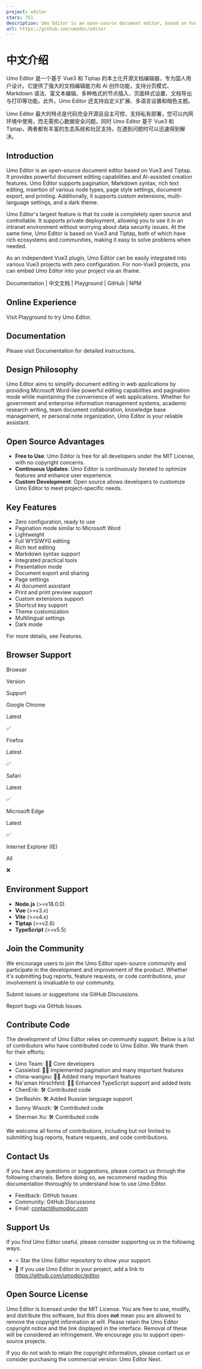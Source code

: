 ```yaml
---
project: editor
stars: 751
description: Umo Editor is an open-source document editor, based on Vue3 and Tiptap.
url: https://github.com/umodoc/editor
---
```


中文介绍
====

Umo Editor 是一个基于 Vue3 和 Tiptap 的本土化开源文档编辑器，专为国人用户设计。它提供了强大的文档编辑能力和 AI 创作功能，支持分页模式、Markdown 语法、富文本编辑、多种格式的节点插入、页面样式设置、文档导出与打印等功能。此外，Umo Editor 还支持自定义扩展、多语言设置和暗色主题。

Umo Editor 最大的特点是代码完全开源且自主可控，支持私有部署，您可以内网环境中使用，而无需担心数据安全问题。同时 Umo Editor 基于 Vue3 和 Tiptap，两者都有丰富的生态系统和社区支持，在遇到问题时可以迅速得到解决。

Introduction
------------

Umo Editor is an open-source document editor based on Vue3 and Tiptap. It provides powerful document editing capabilities and AI-assisted creation features. Umo Editor supports pagination, Markdown syntax, rich text editing, insertion of various node types, page style settings, document export, and printing. Additionally, it supports custom extensions, multi-language settings, and a dark theme.

Umo Editor's largest feature is that its code is completely open source and controllable. It supports private deployment, allowing you to use it in an intranet environment without worrying about data security issues. At the same time, Umo Editor is based on Vue3 and Tiptap, both of which have rich ecosystems and communities, making it easy to solve problems when needed.

As an independent Vue3 plugin, Umo Editor can be easily integrated into various Vue3 projects with zero configuration. For non-Vue3 projects, you can embed Umo Editor into your project via an iframe.

Documentation | 中文文档 | Playground | GitHub | NPM

Online Experience
-----------------

Visit Playground to try Umo Editor.

Documentation
-------------

Please visit Documentation for detailed instructions.

Design Philosophy
-----------------

Umo Editor aims to simplify document editing in web applications by providing Microsoft Word-like powerful editing capabilities and pagination mode while maintaining the convenience of web applications. Whether for government and enterprise information management systems, academic research writing, team document collaboration, knowledge base management, or personal note organization, Umo Editor is your reliable assistant.

Open Source Advantages
----------------------

-   **Free to Use**: Umo Editor is free for all developers under the MIT License, with no copyright concerns.
-   **Continuous Updates**: Umo Editor is continuously iterated to optimize features and enhance user experience.
-   **Custom Development**: Open source allows developers to customize Umo Editor to meet project-specific needs.

Key Features
------------

-   Zero configuration, ready to use
-   Pagination mode similar to Microsoft Word
-   Lightweight
-   Full WYSIWYG editing
-   Rich text editing
-   Markdown syntax support
-   Integrated practical tools
-   Presentation mode
-   Document export and sharing
-   Page settings
-   AI document assistant
-   Print and print preview support
-   Custom extensions support
-   Shortcut key support
-   Theme customization
-   Multilingual settings
-   Dark mode

For more details, see Features.

Browser Support
---------------

Browser

Version

Support

Google Chrome

Latest

✅

Firefox

Latest

✅

Safari

Latest

✅

Microsoft Edge

Latest

✅

Internet Explorer (IE)

All

❌

Environment Support
-------------------

-   **Node.js** (>=v18.0.0)
-   **Vue** (>=v3.x)
-   **Vite** (>=v4.x)
-   **Tiptap** (>=v2.6)
-   **TypeScript** (>=v5.5)

Join the Community
------------------

We encourage users to join the Umo Editor open-source community and participate in the development and improvement of the product. Whether it's submitting bug reports, feature requests, or code contributions, your involvement is invaluable to our community.

Submit issues or suggestions via GitHub Discussions.

Report bugs via GitHub Issues.

Contribute Code
---------------

The development of Umo Editor relies on community support. Below is a list of contributors who have contributed code to Umo Editor. We thank them for their efforts:

-   Umo Team: 👨‍💻 Core developers
-   Cassielxd: 💪🏻 Implemented pagination and many important features
-   china-wangxu: 💪🏻 Added many important features
-   Na'aman Hirschfeld: 💪🏻 Enhanced TypeScript support and added tests
-   ChenErik: 🛠️ Contributed code
-   SerRashin: 🛠️ Added Russian language support
-   Sunny Wisozk: 🛠️ Contributed code
-   Sherman Xu: 🛠️ Contributed code

We welcome all forms of contributions, including but not limited to submitting bug reports, feature requests, and code contributions.

Contact Us
----------

If you have any questions or suggestions, please contact us through the following channels. Before doing so, we recommend reading this documentation thoroughly to understand how to use Umo Editor.

-   Feedback: GitHub Issues
-   Community: GitHub Discussions
-   Email: contact@umodoc.com

Support Us
----------

If you find Umo Editor useful, please consider supporting us in the following ways:

-   ⭐ Star the Umo Editor repository to show your support.
-   🔗 If you use Umo Editor in your project, add a link to https://github.com/umodoc/editor.

Open Source License
-------------------

Umo Editor is licensed under the MIT License. You are free to use, modify, and distribute this software, but this does **not** mean you are allowed to remove the copyright information at will. Please retain the Umo Editor copyright notice and the link displayed in the interface. Removal of these will be considered an infringement. We encourage you to support open-source projects.

If you do not wish to retain the copyright information, please contact us or consider purchasing the commercial version: Umo Editor Next.
